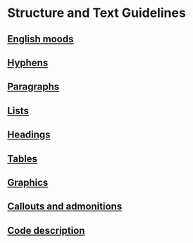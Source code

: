 # Structure and Text Guidelines

## [English moods](#english-moods)

## [Hyphens](#hyphens)

## [Paragraphs](#paragraphs)

## [Lists](#lists)

## [Headings](#headings)

## [Tables](#tables)

## [Graphics](#graphics)

## [Callouts and admonitions](#callouts-and-admonitions)

## [Code description](#code-description)
